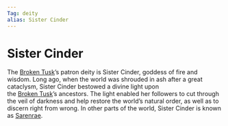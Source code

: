 ```yaml
---
Tag: deity
alias: Sister Cinder
---
```

# Sister Cinder
The [Broken Tusk](Broken-Tusk)’s patron deity is Sister Cinder, goddess of fire and wisdom. Long ago, when the world was shrouded in ash after a great cataclysm, Sister Cinder bestowed a divine light upon  
the [Broken Tusk](Broken-Tusk)’s ancestors. The light enabled her followers to cut through the veil of darkness and help restore the world’s natural order, as well as to discern right from wrong. In other parts of the world, Sister Cinder is known as [Sarenrae](https://pathfinderwiki.com/wiki/Sarenrae).